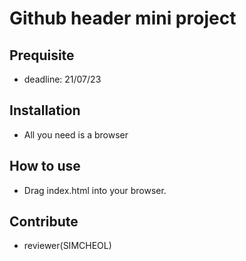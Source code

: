 # Github header mini project

## Prequisite
- deadline: 21/07/23

## Installation
- All you need is a browser
   
## How to use
- Drag index.html into your browser.

## Contribute
- reviewer(SIMCHEOL)